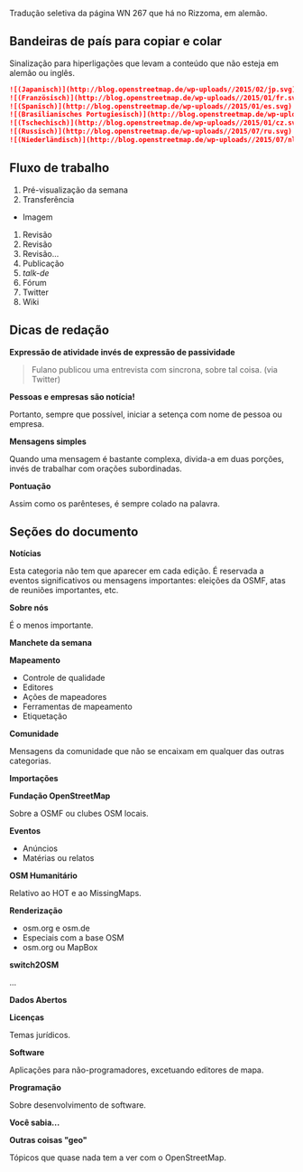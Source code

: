 Tradução seletiva da página WN 267 que há no Rizzoma, em alemão.

## Bandeiras de país para copiar e colar

Sinalização para hiperligações que levam a conteúdo que não esteja em alemão ou inglês.
```markdown
![(Japanisch)](http://blog.openstreetmap.de/wp-uploads//2015/02/jp.svg)
![(Französisch)](http://blog.openstreetmap.de/wp-uploads//2015/01/fr.svg)
![(Spanisch)](http://blog.openstreetmap.de/wp-uploads//2015/01/es.svg)
![(Brasilianisches Portugiesisch)](http://blog.openstreetmap.de/wp-uploads//2015/01/pt-br.svg)
![(Tschechisch)](http://blog.openstreetmap.de/wp-uploads//2015/01/cz.svg)
![(Russisch)](http://blog.openstreetmap.de/wp-uploads//2015/07/ru.svg)
![(Niederländisch)](http://blog.openstreetmap.de/wp-uploads//2015/07/nl.svg)
```

## Fluxo de trabalho

1. Pré-visualização da semana
1. Transferência
  - Imagem
  1. Revisão
  2. Revisão
  3. Revisão...
1. Publicação
1. _talk-de_
1. Fórum
1. Twitter
1. Wiki

## Dicas de redação

**Expressão de atividade invés de expressão de passividade**

> Fulano publicou uma entrevista com sincrona, sobre tal coisa. (via Twitter)

**Pessoas e empresas são notícia!**

Portanto, sempre que possível, iniciar a setença com nome de pessoa ou empresa.

**Mensagens simples**

Quando uma mensagem é bastante complexa, divida-a em duas porções, invés de trabalhar com orações subordinadas.

**Pontuação**

Assim como os parênteses, é sempre colado na palavra.

## Seções do documento

**Notícias**

Esta categoria não tem que aparecer em cada edição. É reservada a eventos significativos ou mensagens importantes: eleições da OSMF, atas de reuniões importantes, etc.

**Sobre nós**

É o menos importante.

**Manchete da semana**

**Mapeamento**

- Controle de qualidade
- Editores
- Ações de mapeadores
- Ferramentas de mapeamento
- Etiquetação

**Comunidade**

Mensagens da comunidade que não se encaixam em qualquer das outras categorias.

**Importações**

**Fundação OpenStreetMap**

Sobre a OSMF ou clubes OSM locais.

**Eventos**

- Anúncios
- Matérias ou relatos

**OSM Humanitário**

Relativo ao HOT e ao MissingMaps.

**Renderização**

- osm.org e osm.de
- Especiais com a base OSM
- osm.org ou MapBox

**switch2OSM**

...

**Dados Abertos**

**Licenças**

Temas jurídicos.

**Software**

Aplicações para não-programadores, excetuando editores de mapa.

**Programação**

Sobre desenvolvimento de software.

**Você sabia...**

**Outras coisas "geo"**

Tópicos que quase nada tem a ver com o OpenStreetMap.